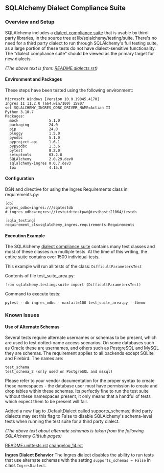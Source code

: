 
## SQLAlchemy Dialect Compliance Suite
### Overview and Setup
SQLAlchemy includes a [dialect compliance suite](https://github.com/sqlalchemy/sqlalchemy/tree/main/lib/sqlalchemy/testing/suite) that is usable by third party libraries, in the source tree at lib/sqlalchemy/testing/suite. There's no need for a third party dialect to run through SQLAlchemy's full testing suite, as a large portion of these tests do not have dialect-sensitive functionality. The "dialect compliance suite" should be viewed as the primary target for new dialects.

_(The above text is from: [README.dialects.rst](https://github.com/sqlalchemy/sqlalchemy/blob/main/README.dialects.rst))_

#### Environment and Packages
These steps have been tested using the following environment:

    Microsoft Windows [Version 10.0.19045.4170]
    Ingres II 11.2.0 (a64.win/100) 15807
    set SQLALCHEMY_INGRES_ODBC_DRIVER_NAME=Actian II
    Python 3.10.7
    Packages:
      mock              5.1.0
      packaging         24.0
      pip               24.0
      pluggy            1.5.0
      pyodbc            5.1.0
      pyproject-api     1.6.1
      pypyodbc          1.3.6
      pytest            8.2.0
      setuptools        63.2.0
      SQLAlchemy        2.0.29.dev0
      sqlalchemy-ingres 0.0.7.dev3
      tox               4.15.0

#### Configuration
DSN and directive for using the Ingres Requirements class in requirements.py:

    [db]
    ingres_odbc=ingres:///sqatestdb
    # ingres_odbc=ingres://testuid:testpwd@testhost:21064/testdb

    [sqla_testing]
    requirement_cls=sqlalchemy_ingres.requirements:Requirements

#### Execution Example
The SQLAlchemy [dialect compliance suite](https://github.com/sqlalchemy/sqlalchemy/tree/main/lib/sqlalchemy/testing/suite) contains many test classes and most of these classes run multiple tests. At the time of this writing, the entire suite contains over 1500 individual tests.

This example will run all tests of the class: `DifficultParametersTest`

Contents of file test_suite_area.py:

    from sqlalchemy.testing.suite import (DifficultParametersTest)

Command to execute tests:

    pytest --db ingres_odbc --maxfail=100 test_suite_area.py --tb=no

### Known Issues

#### Use of Alternate Schemas
Several tests require alternate usernames or schemas to be present, which are used to test dotted-name access scenarios. On some databases such as Oracle these are usernames, and others such as PostgreSQL and MySQL they are schemas. The requirement applies to all backends except SQLite and Firebird. The names are:

    test_schema
    test_schema_2 (only used on PostgreSQL and mssql)

Please refer to your vendor documentation for the proper syntax to create these namespaces - the database user must have permission to create and drop tables within these schemas. Its perfectly fine to run the test suite without these namespaces present, it only means that a handful of tests which expect them to be present will fail.

Added a new flag to .DefaultDialect called supports_schemas; third party dialects may set this flag to False to disable SQLAlchemy's schema-level tests when running the test suite for a third party dialect.

_(The above text about alternate schemas is taken from the following SQLAlchemy GitHub pages)_

 [README.unittests.rst](https://github.com/sqlalchemy/sqlalchemy/blob/main/README.unittests.rst)
[changelog_14.rst](https://github.com/sqlalchemy/sqlalchemy/blob/main/doc/build/changelog/changelog_14.rst)

**Ingres Dialect Behavior**
The Ingres dialect disables the ability to run tests that use alternate schemas with the setting `supports_schemas = False` in class `IngresDialect`.

